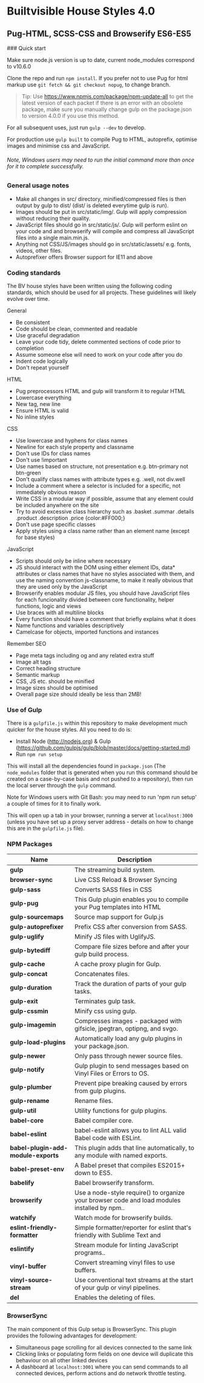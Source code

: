 Builtvisible House Styles 4.0 
=============================
Pug-HTML, SCSS-CSS and Browserify ES6-ES5
-----------------------------------------

### Quick start

Make sure node.js version is up to date, current node_modules correspond to v10.6.0

Clone the repo and run `npm install`. If you prefer not to use Pug for html markup use `git fetch && git checkout nopug`, to change branch.

> Tip: Use https://www.npmjs.com/package/npm-update-all to get the latest version of each packet if there is an error with an obsolete package, make sure you manually change gulp on the package.json to version 4.0.0 if you use this method.

For all subsequent uses, just run `gulp --dev` to develop.

For production use `gulp built` to compile Pug to HTML, autoprefix, optimise images and minimise css and JavaScript.

###### Note, Windows users may need to run the initial command more than once for it to complete successfully.


### General usage notes

- Make all changes in src/ directory, minified/compressed files is then output by gulp to dist/ (dist/ is deleted everytime gulp is run).
- Images should be put in src/static/img/. Gulp will apply compression without reducing their quality.
- JavaScript files should go in src/static/js/. Gulp will perform eslint on your code and and browserify will compile and compress all JavaScript files into a single main.min.js.
- Anything not CSS/JS/images should go in src/static/assets/ e.g. fonts, videos, other files.
- Autoprefixer offers Browser support for IE11 and above 

### Coding standards

The BV house styles have been written using the following coding standards, which should be used for all projects. These guidelines will likely evolve over time.

General

- Be consistent
- Code should be clean, commented and readable
- Use graceful degradation
- Leave your code tidy, delete commented sections of code prior to completion
- Assume someone else will need to work on your code after you do
- Indent code logically
- Don't repeat yourself

HTML

- Pug preprocessors HTML and gulp will transform it to regular HTML
- Lowercase everything
- New tag, new line
- Ensure HTML is valid
- No inline styles

CSS

- Use lowercase and hyphens for class names
- Newline for each style property and classname
- Don't use IDs for class names
- Don't use !important
- Use names based on structure, not presentation e.g. btn-primary not btn-green
- Don't qualify class names with attribute types e.g. .well, not div.well 
- Include a comment where a selector is included for a specific, not immediately obvious reason
- Write CSS in a modular way if possible, assume that any element could be included anywhere on the site
- Try to avoid excessive class hierarchy such as .basket .summar .details .product .description .price {color:#FF000;}
- Don't use page specific classes
- Apply styles using a class name rather than an element name (except for base styles)

JavaScript

- Scripts should only be inline where necessary
- JS should interact with the DOM using either element IDs, data* attributes or class names that have no styles associated with them, and use the naming convention js-classname, to make it really obvious that they are used only by the JavaScript
- Browserify enables modular JS files, you should have JavaScript files for each funcionality divided between core functionality, helper functions, logic and views
- Use braces with all multiline blocks
- Every function should have a comment that briefly explains what it does
- Name functions and variables descriptively
- Camelcase for objects, imported functions and instances


Remember SEO

- Page meta tags including og and any related extra stuff
- Image alt tags
- Correct heading structure
- Semantic markup
- CSS, JS etc. should be minified
- Image sizes should be optimised
- Overall page size should ideally be less than 2MB!


### Use of Gulp

There is a `gulpfile.js` within this repository to make development much quicker for the house styles. All you need to do is:

- Install Node (http://nodejs.org) & Gulp (https://github.com/gulpjs/gulp/blob/master/docs/getting-started.md)
- Run `npm run setup`

This will install all the dependencies found in `package.json` (The `node_modules` folder that is generated when you run this command should be created on a case-by-case basis and not pushed to a repository), then run the local server through the `gulp` command.

Note for Windows users with Git Bash: you may need to run 'npm run setup' a couple of times for it to finally work.
  
This will open up a tab in your browser, running a server at `localhost:3000` (unless you have set up a proxy server address - details on how to change this are in the `gulpfile.js` file).

### NPM Packages

| Name | Description |
| ---  | ----------- |
|**gulp** | The streaming build system. |
|**browser-sync** | Live CSS Reload & Browser Syncing |
|**gulp-sass** |  Converts SASS files in CSS |
|**gulp-pug** | This Gulp plugin enables you to compile your Pug templates into HTML |
|**gulp-sourcemaps** | Source map support for Gulp.js |
|**gulp-autoprefixer** | Prefix CSS after conversion from SASS. |
|**gulp-uglify** | Minify JS files with UglifyJS. |
|**gulp-bytediff** | Compare file sizes before and after your gulp build process. |
|**gulp-cache** | A cache proxy plugin for Gulp. |
|**gulp-concat** | Concatenates files. |
|**gulp-duration** | Track the duration of parts of your gulp tasks. |
|**gulp-exit** | Terminates gulp task. |
|**gulp-cssmin** | Minify css using gulp. |
|**gulp-imagemin** | Compresses images - packaged with gifsicle, jpegtran, optipng, and svgo. |
|**gulp-load-plugins** | Automatically load any gulp plugins in your package.json. |
|**gulp-newer** | Only pass through newer source files. |
|**gulp-notify** | Gulp plugin to send messages based on Vinyl Files or Errors to OS. |
|**gulp-plumber** | Prevent pipe breaking caused by errors from gulp plugins. |
|**gulp-rename** | Rename files. |
|**gulp-util** | Utility functions for gulp plugins. |
|**babel-core** | Babel compiler core. |
|**babel-eslint** | babel-eslint allows you to lint ALL valid Babel code with ESLint. |
|**babel-plugin-add-module-exports** | This plugin adds that line automatically, to any module with named exports. |
|**babel-preset-env** | A Babel preset that compiles ES2015+ down to ES5. |
|**babelify** | Babel browserify transform. |
|**browserify** | Use a node-style require() to organize your browser code and load modules installed by npm.. |
|**watchify** | Watch mode for browserify builds. |
|**eslint-friendly-formatter** | Simple formatter/reporter for eslint that's friendly with Sublime Text and  |iterm2. |
|**eslintify** | Stream module for linting JavaScript programs.. |
|**vinyl-buffer** | Convert streaming vinyl files to use buffers. |
|**vinyl-source-stream** | Use conventional text streams at the start of your gulp or vinyl pipelines. |
|**del** | Enables the deleting of files. |

### BrowserSync
  
The main component of this Gulp setup is BrowserSync. This plugin provides the following advantages for development:  
* Simultaneous page scrolling for all devices connected to the same link  
* Clicking links or populating form fields on one device will duplicate this behaviour on all other linked devices  
* A dashboard at `localhost:3001` where you can send commands to all connected devices, perform actions and do network throttle testing.
